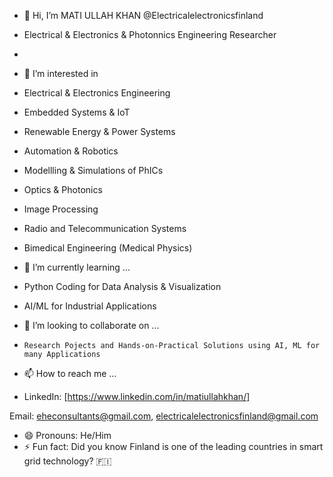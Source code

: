 - 👋 Hi, I’m MATI ULLAH KHAN @Electricalelectronicsfinland
- Electrical & Electronics & Photonnics Engineering Researcher
- 
- 👀 I’m interested in
 - Electrical & Electronics Engineering
 - Embedded Systems & IoT
 - Renewable Energy & Power Systems
 - Automation & Robotics
 - Modellling & Simulations of PhICs
 - Optics & Photonics
 - Image Processing
 - Radio and Telecommunication Systems
 - Bimedical Engineering (Medical Physics)

- 🌱 I’m currently learning ...
-   Python Coding for Data Analysis & Visualization
-   AI/ML for Industrial Applications

- 💞️ I’m looking to collaborate on ...
-     Research Pojects and Hands-on-Practical Solutions using AI, ML for many Applications
- 📫 How to reach me ...
- LinkedIn: [https://www.linkedin.com/in/matiullahkhan/]
  
Email: eheconsultants@gmail.com, electricalelectronicsfinland@gmail.com
- 😄 Pronouns: He/Him
- ⚡ Fun fact: Did you know Finland is one of the leading countries in smart grid technology? 🇫🇮
<!---
Electricalelectronicsfinland/Electricalelectronicsfinland is a ✨ special ✨ repository because its `README.md` (this file) appears on your GitHub profile.
You can click the Preview link to take a look at your changes.
--->
